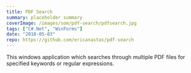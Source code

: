```yaml
---
title: PDF Search
summary: placeholder summary
coverImage: /images/som/pdf-search/pdfsearch.jpg
tags: ["C#.Net", "WinForms"]
date: "2010-05-03"
repo: https://github.com/ericanastas/pdf-search
---
```


This windows application which searches through multiple PDF files for specified keywords or regular expressions.
